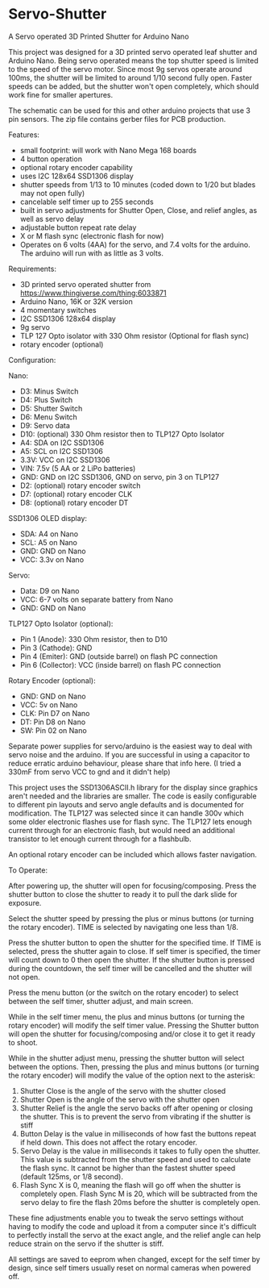 # Servo-Shutter
A Servo operated 3D Printed Shutter for Arduino Nano

This project was designed for a 3D printed servo operated leaf shutter and Arduino Nano. Being servo operated means the top shutter speed is limited to the speed of the servo motor. Since most 9g servos operate around 100ms, the shutter will be limited to around 1/10 second fully open. Faster speeds can be added, but the shutter won't open completely, which should work fine for smaller apertures.

The schematic can be used for this and other arduino projects that use 3 pin sensors. The zip file contains gerber files for PCB production. 

Features: 

- small footprint: will work with Nano Mega 168 boards
- 4 button operation
- optional rotary encoder capability
- uses I2C 128x64 SSD1306 display
- shutter speeds from 1/13 to 10 minutes (coded down to 1/20 but blades may not open fully)
- cancelable self timer up to 255 seconds
- built in servo adjustments for Shutter Open, Close, and relief angles, as well as servo delay
- adjustable button repeat rate delay
- X or M flash sync (electronic flash for now)
- Operates on 6 volts (4AA) for the servo, and 7.4 volts for the arduino. The arduino will run with as little as 3 volts.

Requirements:

- 3D printed servo operated shutter from https://www.thingiverse.com/thing:6033871
- Arduino Nano, 16K or 32K version
- 4 momentary switches
- I2C SSD1306 128x64 display
- 9g servo 
- TLP 127 Opto isolator with 330 Ohm resistor (Optional for flash sync)
- rotary encoder (optional)

Configuration:

Nano:
- D3: Minus Switch
- D4: Plus Switch
- D5: Shutter Switch
- D6: Menu Switch
- D9: Servo data
- D10: (optional) 330 Ohm resistor then to TLP127 Opto Isolator
- A4: SDA on I2C SSD1306
- A5: SCL on I2C SSD1306
- 3.3V: VCC on I2C SSD1306
- VIN: 7.5v (5 AA or 2 LiPo batteries)
- GND: GND on I2C SSD1306, GND on servo, pin 3 on TLP127
- D2: (optional) rotary encoder switch
- D7: (optional) rotary encoder CLK
- D8: (optional) rotary encoder DT

SSD1306 OLED display:
- SDA: A4 on Nano
- SCL: A5 on Nano
- GND: GND on Nano
- VCC: 3.3v on Nano

Servo:
- Data: D9 on Nano
- VCC: 6-7 volts on separate battery from Nano
- GND: GND on Nano

TLP127 Opto Isolator (optional):
- Pin 1 (Anode): 330 Ohm resistor, then to D10
- Pin 3 (Cathode): GND
- Pin 4 (Emiter): GND (outside barrel) on flash PC connection
- Pin 6 (Collector): VCC (inside barrel) on flash PC connection

Rotary Encoder (optional):
- GND: GND on Nano
- VCC: 5v on Nano
- CLK: Pin D7 on Nano
- DT: Pin D8 on Nano
- SW: Pin 02 on Nano

Separate power supplies for servo/arduino is the easiest way to deal with servo noise and the arduino. If you are successful in using a capacitor to reduce erratic arduino behaviour, please share that info here. (I tried a 330mF from servo VCC to gnd and it didn't help)

This project uses the SSD1306ASCII.h library for the display since graphics aren't needed and the libraries are smaller. The code is easily configurable to different pin layouts and servo angle defaults and is documented for modification. The TLP127 was selected since it can handle 300v which some older electronic flashes use for flash sync. The TLP127 lets enough current through for an electronic flash, but would need an additional transistor to let enough current through for a flashbulb. 

An optional rotary encoder can be included which allows faster navigation. 

To Operate:

After powering up, the shutter will open for focusing/composing. Press the shutter button to close the shutter to ready it to pull the dark slide for exposure.

Select the shutter speed by pressing the plus or minus buttons (or turning the rotary encoder). TIME is selected by navigating one less than 1/8. 

Press the shutter button to open the shutter for the specified time. If TIME is selected, press the shutter again to close. If self timer is specified, the timer will count down to 0 then open the shutter. If the shutter button is pressed during the countdown, the self timer will be cancelled and the shutter will not open. 

Press the menu button (or the switch on the rotary encoder) to select between the self timer, shutter adjust, and main screen.

While in the self timer menu, the plus and minus buttons (or turning the rotary encoder) will modify the self timer value. Pressing the Shutter button will open the shutter for focusing/composing and/or close it to get it ready to shoot.

While in the shutter adjust menu, pressing the shutter button will select between the options. Then, pressing the plus and minus buttons (or turning the rotary encoder) will modify the value of the option next to the asterisk:
1. Shutter Close is the angle of the servo with the shutter closed
2. Shutter Open is the angle of the servo with the shutter open
3. Shutter Relief is the angle the servo backs off after opening or closing the shutter. This is to prevent the servo from vibrating if the shutter is stiff
4. Button Delay is the value in milliseconds of how fast the buttons repeat if held down. This does not affect the rotary encoder. 
5. Servo Delay is the value in milliseconds it takes to fully open the shutter. This value is subtracted from the shutter speed and used to calculate the flash sync. It cannot be higher than the fastest shutter speed (default 125ms, or 1/8 second).  
6. Flash Sync X is 0, meaning the flash will go off when the shutter is completely open. Flash Sync M is 20, which will be subtracted from the servo delay to fire the flash 20ms before the shutter is completely open. 

These fine adjustments enable you to tweak the servo settings without having to modify the code and upload it from a computer since it's difficult to perfectly install the servo at the exact angle, and the relief angle can help reduce strain on the servo if the shutter is stiff. 

All settings are saved to eeprom when changed, except for the self timer by design, since self timers usually reset on normal cameras when powered off. 
